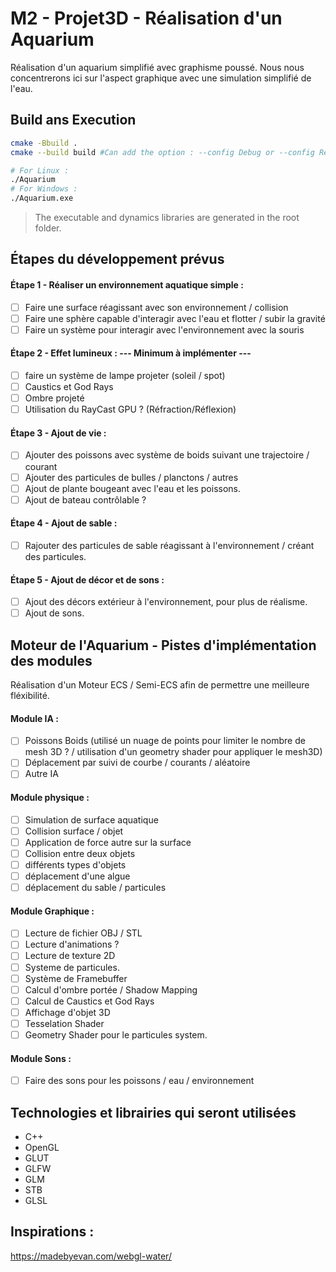 # M2 - Projet3D - Réalisation d'un Aquarium

Réalisation d'un aquarium simplifié avec graphisme poussé.
Nous nous concentrerons ici sur l'aspect graphique avec une simulation simplifié de l'eau.

## Build ans Execution
```bash
cmake -Bbuild .
cmake --build build #Can add the option : --config Debug or --config Release

# For Linux :
./Aquarium
# For Windows :
./Aquarium.exe
```
> The executable and dynamics libraries are generated in the root folder.

## Étapes du développement prévus

#### Étape 1 - Réaliser un environnement aquatique simple :
- [ ] Faire une surface réagissant avec son environnement / collision
- [ ] Faire une sphère capable d'interagir avec l'eau et flotter / subir la gravité
- [ ] Faire un système pour interagir avec l'environnement avec la souris

#### Étape 2 - Effet lumineux : --- Minimum à implémenter ---
- [ ] faire un système de lampe projeter (soleil / spot)
- [ ] Caustics et God Rays
- [ ] Ombre projeté
- [ ] Utilisation du RayCast GPU ? (Réfraction/Réflexion)

#### Étape 3 - Ajout de vie :
- [ ] Ajouter des poissons avec système de boids suivant une trajectoire / courant
- [ ] Ajouter des particules de bulles / planctons / autres
- [ ] Ajout de plante bougeant avec l'eau et les poissons.
- [ ] Ajout de bateau contrôlable ? 

#### Étape 4 - Ajout de sable :
- [ ] Rajouter des particules de sable réagissant à l'environnement / créant des particules.

#### Étape 5 - Ajout de décor et de sons : 
- [ ] Ajout des décors extérieur à l'environnement, pour plus de réalisme.
- [ ] Ajout de sons.

## Moteur de l'Aquarium - Pistes d'implémentation des modules

Réalisation d'un Moteur ECS / Semi-ECS afin de permettre une meilleure fléxibilité.

#### Module IA :
- [ ] Poissons Boids (utilisé un nuage de points pour limiter le nombre de mesh 3D ? / utilisation d'un geometry shader pour appliquer le mesh3D)
- [ ] Déplacement par suivi de courbe / courants / aléatoire 
- [ ] Autre IA

#### Module physique :
- [ ] Simulation de surface aquatique
- [ ] Collision surface / objet
- [ ] Application de force autre sur la surface
- [ ] Collision entre deux objets
- [ ] différents types d'objets
- [ ] déplacement d'une algue
- [ ] déplacement du sable / particules

#### Module Graphique : 
- [ ] Lecture de fichier OBJ / STL
- [ ] Lecture d'animations ?
- [ ] Lecture de texture 2D
- [ ] Systeme de particules.
- [ ] Système de Framebuffer
- [ ] Calcul d'ombre portée / Shadow Mapping
- [ ] Calcul de Caustics et God Rays
- [ ] Affichage d'objet 3D
- [ ] Tesselation Shader
- [ ] Geometry Shader pour le particules system.

#### Module Sons : 
- [ ] Faire des sons pour les poissons / eau / environnement

## Technologies et librairies qui seront utilisées

- C++
- OpenGL
- GLUT
- GLFW
- GLM
- STB
- GLSL

## Inspirations :
  https://madebyevan.com/webgl-water/
